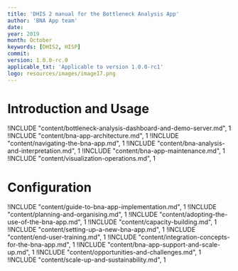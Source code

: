 ```yaml
---
title: 'DHIS 2 manual for the Bottleneck Analysis App'
author: 'BNA App team'
date:
year: 2019
month: October
keywords: [DHIS2, HISP]
commit:
version: 1.0.0-rc.0
applicable_txt: 'Applicable to version 1.0.0-rc1'
logo: resources/images/image17.png
---
```

<!--DHIS2-SECTION-ID:index-->

# Introduction and Usage

!INCLUDE "content/bottleneck-analysis-dashboard-and-demo-server.md", 1
!INCLUDE "content/bna-app-architecture.md", 1
!INCLUDE "content/navigating-the-bna-app.md", 1
!INCLUDE "content/bna-analysis-and-interpretation.md", 1
!INCLUDE "content/bna-app-maintenance.md", 1
!INCLUDE "content/visualization-operations.md", 1

# Configuration

!INCLUDE "content/guide-to-bna-app-implementation.md", 1
!INCLUDE "content/planning-and-organising.md", 1
!INCLUDE "content/adopting-the-use-of-the-bna-app.md", 1
!INCLUDE "content/capacity-building.md", 1
!INCLUDE "content/setting-up-a-new-bna-app.md", 1
!INCLUDE "content/end-user-training.md", 1
!INCLUDE "content/integration-concepts-for-the-bna-app.md", 1
!INCLUDE "content/bna-app-support-and-scale-up.md", 1
!INCLUDE "content/opportunities-and-challenges.md", 1
!INCLUDE "content/scale-up-and-sustainability.md", 1
